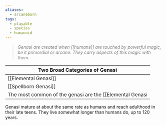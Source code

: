 ```yaml
---
aliases:
  - arcaneborn
tags:
  - playable
  - species
  - humanoid
---
```

> <span style="font-style:italic; color:rgb(125, 125, 125)">Genasi are created when [[humans]] are touched by powerful magic, be it primordial or arcane. They carry aspects of this magic with them.</span>


| Two Broad Categories of Genasi |
| ------------------------------ |
| [[Elemental Genasi]]           |
| [[Spellborn Genasi]]           |
The most common of the genasi are the [[Elemental Genasi|elemental genasi]], but arcanists don’t call them by this name. In academic circles that study the arcane, these are referred to instead as “<span style="color:rgb(79, 151, 125)">evocation-born</span>”. They are common because of the influence of the [[Planes|planes]], and genies meddling in mortal lives, but <span style="font-style:italic; color:rgb(79, 151, 125)">arcaneborn of different schools</span> <span style="color:rgb(125, 125, 125)">(collectively referred to as [[Spellborn Genasi|spellborn genasi]])</span> *are* very much possible, albeit much rarer. 

Genasi mature at about the same rate as humans and reach adulthood in their late teens. They live somewhat longer than humans do, up to 120 years.


